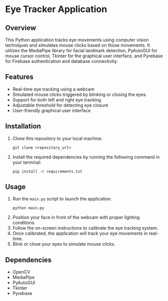 # Eye Tracker Application

## Overview
This Python application tracks eye movements using computer vision techniques and simulates mouse clicks based on those movements. It utilizes the MediaPipe library for facial landmark detection, PyAutoGUI for mouse cursor control, Tkinter for the graphical user interface, and Pyrebase for Firebase authentication and database connectivity.

## Features
- Real-time eye tracking using a webcam
- Simulated mouse clicks triggered by blinking or closing the eyes
- Support for both left and right eye tracking
- Adjustable threshold for detecting eye closure
- User-friendly graphical user interface

## Installation
1. Clone this repository to your local machine.
   ```
   git clone <repository_url>
   ```
2. Install the required dependencies by running the following command in your terminal:
   ```
   pip install -r requirements.txt
   ```

## Usage
1. Run the `main.py` script to launch the application.
   ```
   python main.py
   ```
2. Position your face in front of the webcam with proper lighting conditions.
3. Follow the on-screen instructions to calibrate the eye tracking system.
4. Once calibrated, the application will track your eye movements in real-time.
5. Blink or close your eyes to simulate mouse clicks.

## Dependencies
- OpenCV
- MediaPipe
- PyAutoGUI
- Tkinter
- Pyrebase